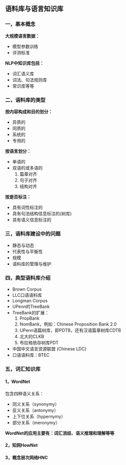 ## 语料库与语言知识库

### 一，基本概念

**大规模语言数据：**

- 模型参数训练
- 评测标准

**NLP中知识库包括：**

- 词汇语义库
- 词法、句法规则库
- 常识库等等

### 二，语料库的类型

**按内容构成和目的划分：**

- 异质的
- 同质的
- 系统的
- 专用的

**按语言划分：**

- 单语的
- 双语的或多语的
  1.  篇章对齐
  2. 句子对齐
  3. 结构对齐

**按是否标注：**

- 具有词性标注的
- 具有句法结构信息标注的(树库)
- 具有语义信息标注的

### 三，语料库建设中的问题

- 静态与动态
- 代表性与平衡性
- 规模
- 语料库的管理与维护

### 四，典型语料库介绍

- Brown Corpus
- LLC口语语料库
- Longman Corpus
- UPenn的TreeBank
- TreeBank的扩展：
  1. PropBank
  2. NomBank，例如：Chinese Proposition Bank 2.0
  3. UPenn语篇树库，即PDTB，还有汉语篇章树库CDTB
  4. 北大的CLKB
  5. 布拉格依存树库PDT
- 中国中文语言资源联盟 (Chinese LDC)
- 口语语料库：BTEC

### 五，词汇知识库

#### 1，WordNet

包含四种语义关系：

- 同义关系（synonymy）
- 反义关系（antonymy）
- 上下位关系（hypernymy）
- 部分关系（meronymy）

**WordNet的应用主要有：词汇消歧、语义推理和理解等等**

#### 2，知网HowNet

#### 3，概念层次网络HNC

